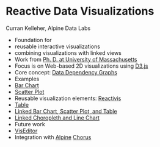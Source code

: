 # Reactive Data Visualizations
Curran Kelleher, Alpine Data Labs

 * Foundation for
  * reusable interactive visualizations
  * combining visualizations with linked views
 * Work from [Ph. D. at University of Massachusetts](https://github.com/curran/phd)
 * Focus is on Web-based 2D visualizations using [D3.js](http://d3js.org/)
 * Core concept: [Data Dependency Graphs](https://github.com/curran/model#data-dependency-graphs)
 * Examples
  * [Bar Chart](http://curran.github.io/model-contrib/#/examples/barChart)
  * [Scatter Plot](http://curran.github.io/model-contrib/#/examples/scatterPlot)
  * Reusable visualization elements: [Reactivis](https://github.com/curran/reactivis)
  * [Table](http://curran.github.io/model-contrib/#/examples/table)
  * [Linked Bar Chart, Scatter Plot, and Table](http://curran.github.io/model-contrib/#/examples/linkedViews)
  * [Linked Choropleth and Line Chart](http://curran.github.io/model/examples/d3LinkedChoropleth/)
 * Future work
  * [VisEditor](https://github.com/curran/visEditor)
  * Integration with [Alpine](http://alpinenow.com/) [Chorus](http://openchorus.org/)
